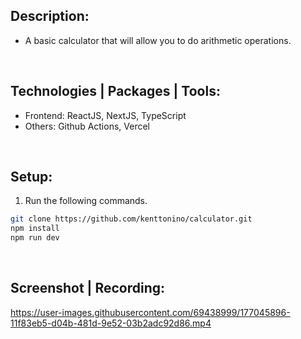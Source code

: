 ## Description:
- A basic calculator that will allow you to do arithmetic operations.

<br />

## Technologies | Packages | Tools:
- Frontend: ReactJS, NextJS, TypeScript
- Others: Github Actions, Vercel

<br />

## Setup:
1. Run the following commands.
```bash
git clone https://github.com/kenttonino/calculator.git
npm install
npm run dev
```

<br />

## Screenshot | Recording:
https://user-images.githubusercontent.com/69438999/177045896-11f83eb5-d04b-481d-9e52-03b2adc92d86.mp4

